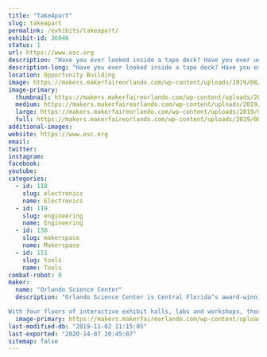 ```yaml
---
title: "TakeApart"
slug: takeapart
permalink: /exhibits/takeapart/
exhibit-id: 36046
status: 1
url: https://www.osc.org
description: "Have you ever looked inside a tape deck? Have you ever unwrapped a hard drive? Come learn about different tools and the inner workings of used electronics as you take them down to their bare components! Waiver required."
description-long: "Have you ever looked inside a tape deck? Have you ever unwrapped a hard drive? Come learn about different tools and the inner workings of used electronics as you take them down to their bare components!"
location: Opportunity Building
image: https://makers.makerfaireorlando.com/wp-content/uploads/2019/08/Maker-268-1024x684-1024x684.jpg
image-primary:
  thumbnail: https://makers.makerfaireorlando.com/wp-content/uploads/2019/08/Maker-268-1024x684-150x150.jpg
  medium: https://makers.makerfaireorlando.com/wp-content/uploads/2019/08/Maker-268-1024x684-300x200.jpg
  large: https://makers.makerfaireorlando.com/wp-content/uploads/2019/08/Maker-268-1024x684-1024x684.jpg
  full: https://makers.makerfaireorlando.com/wp-content/uploads/2019/08/Maker-268-1024x684.jpg
additional-images:
website: https://www.osc.org
email: 
twitter: 
instagram: 
facebook: 
youtube: 
categories:
  - id: 118
    slug: electronics
    name: Electronics
  - id: 119
    slug: engineering
    name: Engineering
  - id: 130
    slug: makerspace
    name: Makerspace
  - id: 151
    slug: tools
    name: Tools
combat-robot: 0
maker:
  name: "Orlando Science Center"
  description: "Orlando Science Center is Central Florida’s award-winning, hands-on science museum. For more than 60 years, our exhibits and programming have brought science to life for not just residents of Central Florida, but also visitors from around the world.

With four floors of interactive exhibit halls, labs and workshops, theaters, an observatory, and experiences that change with the seasons, there is always something exciting for our 670,000 annual visitors to see and do at Orlando Science Center. We also reach 153,000 students and educators each year through our STEM Discovery Center educational programs, both onsite at the Science Center and offsite at schools and community organizations.  "
  image-primary: https://makers.makerfaireorlando.com/wp-content/uploads/2019/08/OSC_HorizontalLogo_Purple-1024x469.png
last-modified-db: "2019-11-02 11:15:05"
last-exported: "2020-14-07 20:45:07"
sitemap: false
---
```

